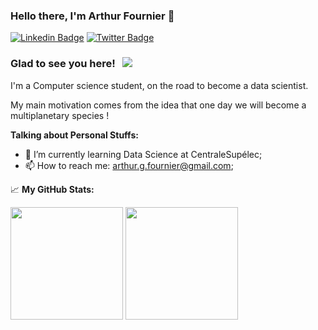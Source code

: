 ### Hello there, I'm Arthur Fournier 👋

[![Linkedin Badge](https://img.shields.io/badge/-LinkedIn-0e76a8?style=flat-square&logo=Linkedin&logoColor=white)](https://www.linkedin.com/in/arthur-fournier-0347291ba/)
[![Twitter Badge](https://img.shields.io/badge/-Twitter-00acee?style=flat-square&logo=Twitter&logoColor=white)](https://twitter.com/ArthurFDev)

### Glad to see you here! &nbsp; ![](https://visitor-badge.glitch.me/badge?page_id=space192.space192)

I'm a Computer science student, on the road to become a data scientist.

My main motivation comes from the idea that one day we will become a multiplanetary species !


**Talking about Personal Stuffs:**

- 🚀 I’m currently learning Data Science at CentraleSupélec;
- 📫 How to reach me: arthur.g.fournier@gmail.com;


📈 **My GitHub Stats:**
<p>
  <img height="180em" src="https://github-readme-stats.vercel.app/api?username=space192&show_icons=true&theme=radical"/>
  <img height="180em" src="https://github-readme-stats.vercel.app/api/top-langs/?username=space192&layout=compact&show_icons=true&theme=radical"/>
</p>
